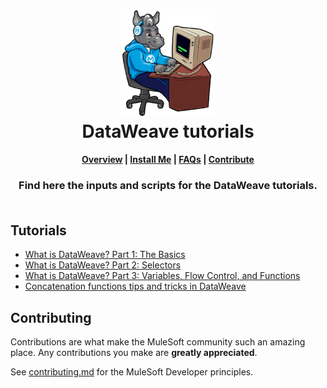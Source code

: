<h1 align="center">
	<img
	width="150"
	src="/images/max-terminal.gif"></br>
	DataWeave tutorials<br>     
</h1>

<h4 align="center">
	<a href="#overview">Overview</a> |
	<a href="#installation-instructions">Install Me</a> |
	<a href="#faqs">FAQs</a> |
	<a href="#contributing">Contribute</a>
</h4>
	
<h3 align="center">
	Find here the inputs and scripts for the DataWeave tutorials.<br><br>
</h3>

## Tutorials

- [What is DataWeave? Part 1: The Basics](https://developer.mulesoft.com/tutorials-and-howtos/dataweave/what-is-dataweave-getting-started-tutorial/)
- [What is DataWeave? Part 2: Selectors](https://developer.mulesoft.com/tutorials-and-howtos/dataweave/what-is-dataweave-part-ii-getting-started-tutorial/)
- [What is DataWeave? Part 3: Variables, Flow Control, and Functions](https://developer.mulesoft.com/tutorials-and-howtos/dataweave/what-is-dataweave-part-iii-getting-started-tutorial/)
- [Concatenation functions tips and tricks in DataWeave](https://developer.mulesoft.com/tutorials-and-howtos/concatenation-dataweave-functions-tips-and-tricks/)

## Contributing

Contributions are what make the MuleSoft community such an amazing place. Any contributions you make are **greatly appreciated**.
	
See [contributing.md](/contributing.md) for the MuleSoft Developer principles.
